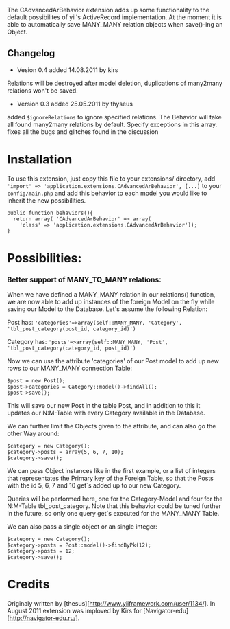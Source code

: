 The CAdvancedArBehavior extension adds up some functionality to the default possibilites of yii´s ActiveRecord implementation. At the moment it is able to automatically save MANY_MANY relation objects when save()-ing an Object.

## Changelog 

* Vesion 0.4 added 14.08.2011 by kirs

Relations will be destroyed after model deletion, duplications of many2many relations won't be saved.

* Version 0.3 added 25.05.2011 by thyseus

added `$ignoreRelations` to ignore specified relations. The Behavior will take all found many2many relations by default. Specify exceptions in this array.
fixes all the bugs and glitches found in the discussion

# Installation 

To use this extension, just copy this file to your extensions/ directory, add `'import' => 'application.extensions.CAdvancedArBehavior', [...]` to your `config/main.php` and add this behavior to each model you would like to inherit the new possibilities.

    public function behaviors(){
      return array( 'CAdvancedArBehavior' => array(
        'class' => 'application.extensions.CAdvancedArBehavior'));
    }

# Possibilities: 

### Better support of MANY_TO_MANY relations:

When we have defined a MANY_MANY relation in our relations() function, we are now able to add up instances of the foreign Model on the fly while saving our Model to the Database. Let´s assume the following Relation:

Post has: `'categories'=>array(self::MANY_MANY, 'Category', 'tbl_post_category(post_id, category_id)')`

Category has: `'posts'=>array(self::MANY_MANY, 'Post', 'tbl_post_category(category_id, post_id)')`

Now we can use the attribute 'categories' of our Post model to add up new rows to our MANY_MANY connection Table:

    $post = new Post();
    $post->categories = Category::model()->findAll();
    $post->save();
    
This will save our new Post in the table Post, and in addition to this it updates our N:M-Table with every Category available in the Database.

We can further limit the Objects given to the attribute, and can also go the other Way around:

    $category = new Category();
    $category->posts = array(5, 6, 7, 10);
    $category->save();
    
We can pass Object instances like in the first example, or a list of integers that representates the Primary key of the Foreign Table, so that the Posts with the id 5, 6, 7 and 10 get´s added up to our new Category.

Queries will be performed here, one for the Category-Model and four for the N:M-Table tbl_post_category. Note that this behavior could be tuned further in the future, so only one query get´s executed for the MANY_MANY Table.

We can also pass a single object or an single integer:

    $category = new Category();
    $category->posts = Post::model()->findByPk(12);
    $category->posts = 12;
    $category->save();

# Credits

Originaly written by [thesus][http://www.yiiframework.com/user/1134/].
In August 2011 extension was imploved by Kirs for [Navigator-edu][http://navigator-edu.ru/].